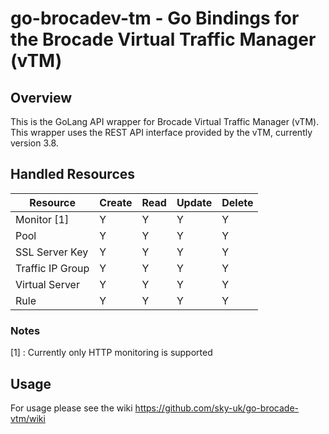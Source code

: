 # go-brocadev-tm - Go Bindings for the Brocade Virtual Traffic Manager (vTM)

## Overview

This is the GoLang API wrapper for Brocade Virtual Traffic Manager (vTM).
This wrapper uses the REST API interface provided by the vTM, currently version 3.8.


## Handled Resources

| Resource                | Create | Read  | Update  | Delete |
|-------------------------|--------|-------|---------|--------|
| Monitor [1]             |   Y    |   Y   |    Y    |   Y    |
| Pool                    |   Y    |   Y   |    Y    |   Y    |
| SSL Server Key          |   Y    |   Y   |    Y    |   Y    |
| Traffic IP Group        |   Y    |   Y   |    Y    |   Y    |
| Virtual Server          |   Y    |   Y   |    Y    |   Y    |
| Rule                    |   Y    |   Y   |    Y    |   Y    |

### Notes
[1] : Currently only HTTP monitoring is supported


## Usage

For usage please see the wiki https://github.com/sky-uk/go-brocade-vtm/wiki
